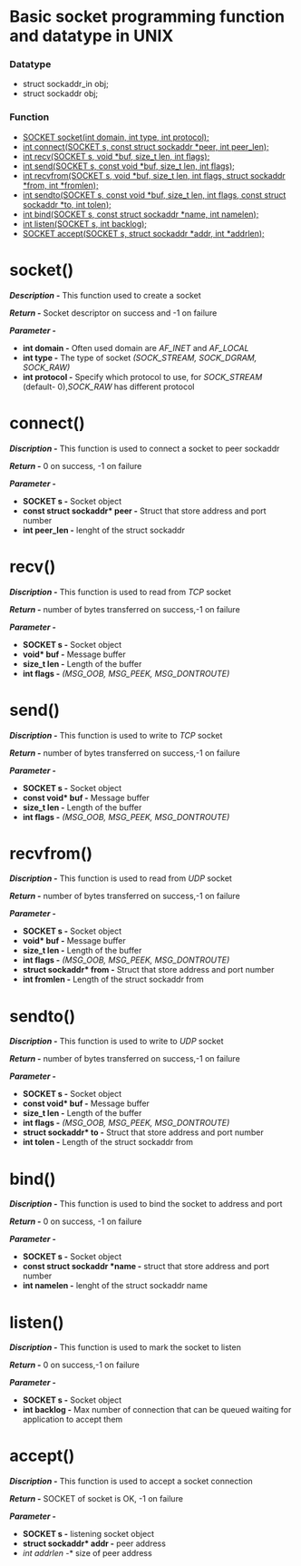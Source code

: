 # Basic socket programming function and datatype in UNIX

### Datatype
* struct sockaddr_in obj;
* struct sockaddr obj;

### Function
* [SOCKET socket(int domain, int type, int protocol);](https://github.com/sri-varshan14/socket_programming/tree/master/1_SocketBasic#socket())
* [int connect(SOCKET s, const struct sockaddr *peer, int peer_len);](https://github.com/sri-varshan14/socket_programming/tree/master/1_SocketBasic#connect())
* [int recv(SOCKET s, void *buf, size_t len, int flags);](https://github.com/sri-varshan14/socket_programming/tree/master/1_SocketBasic#recv())
* [int send(SOCKET s, const void *buf, size_t len, int flags);](https://github.com/sri-varshan14/socket_programming/tree/master/1_SocketBasic#send())
* [int recvfrom(SOCKET s, void *buf, size_t len, int flags, struct sockaddr *from, int *fromlen);](https://github.com/sri-varshan14/socket_programming/tree/master/1_SocketBasic#revfrom())
* [int sendto(SOCKET s, const void *buf, size_t len, int flags, const struct sockaddr *to, int tolen);](https://github.com/sri-varshan14/socket_programming/tree/master/1_SocketBasic#sendto())
* [int bind(SOCKET s, const struct sockaddr *name, int namelen);](https://github.com/sri-varshan14/socket_programming/tree/master/1_SocketBasic#bind())
* [int listen(SOCKET s, int backlog);](https://github.com/sri-varshan14/socket_programming/tree/master/1_SocketBasic#listen())
* [SOCKET accept(SOCKET s, struct sockaddr *addr, int *addrlen);](https://github.com/sri-varshan14/socket_programming/tree/master/1_SocketBasic#accept())

# socket()
***Description -*** This function used to create a socket 

***Return -*** Socket descriptor on success and -1 on failure

***Parameter -***

* **int domain -** Often used domain are *AF_INET* and *AF_LOCAL*
* **int type -** The type of socket *(SOCK_STREAM, SOCK_DGRAM, SOCK_RAW)*
* **int protocol -** Specify which protocol to use, for *SOCK_STREAM* (default- 0),*SOCK_RAW* has different protocol

# connect()
***Discription -*** This function is used to connect a socket to peer sockaddr

***Return -*** 0 on success, -1 on failure

***Parameter -***

* **SOCKET s -** Socket object
* **const struct sockaddr\* peer -** Struct that store address and port number
* **int peer_len -** lenght of the struct sockaddr

# recv()
***Discription -*** This function is used to read from *TCP* socket

***Return -*** number of bytes transferred on success,-1 on failure

***Parameter -***

* **SOCKET s -** Socket object
* **void\* buf -** Message buffer
* **size_t len -** Length of the buffer
* **int flags -** *(MSG_OOB, MSG_PEEK, MSG_DONTROUTE)* 

# send()
***Discription -*** This function is used to write to *TCP* socket

***Return -*** number of bytes transferred on success,-1 on failure

***Parameter -***

* **SOCKET s -** Socket object
* **const void\* buf -** Message buffer
* **size_t len -** Length of the buffer
* **int flags -** *(MSG_OOB, MSG_PEEK, MSG_DONTROUTE)* 

# recvfrom()
***Discription -*** This function is used to read from *UDP* socket

***Return -*** number of bytes transferred on success,-1 on failure

***Parameter -***

* **SOCKET s -** Socket object
* **void\* buf -** Message buffer
* **size_t len -** Length of the buffer
* **int flags -** *(MSG_OOB, MSG_PEEK, MSG_DONTROUTE)* 
* **struct sockaddr\* from -** Struct that store address and port number
* **int fromlen -** Length of the struct sockaddr from

# sendto()
***Discription -*** This function is used to write to *UDP* socket

***Return -*** number of bytes transferred on success,-1 on failure

***Parameter -***

* **SOCKET s -** Socket object
* **const void\* buf -** Message buffer
* **size_t len -** Length of the buffer
* **int flags -** *(MSG_OOB, MSG_PEEK, MSG_DONTROUTE)*
* **struct sockaddr\* to -** Struct that store address and port number
* **int tolen -** Length of the struct sockaddr from

# bind()
***Discription -*** This function is used to bind the socket to address and port

***Return -*** 0 on success, -1 on failure

***Parameter -***

* **SOCKET s -** Socket object
* **const struct sockaddr \*name -** struct that store address and port number
* **int namelen -** lenght of the struct sockaddr name 

# listen()
***Discription -*** This function is used to mark the socket to listen

***Return -*** 0 on success,-1 on failure

***Parameter -***

* **SOCKET s -** Socket object
* **int backlog -** Max number of connection that can be queued waiting for application to accept them

# accept()
***Discription -*** This function is used to accept a socket connection

***Return -*** SOCKET of socket is OK, -1 on failure

***Parameter -***

* **SOCKET s -** listening socket object
* **struct sockaddr\* addr -** peer address
* **int* addrlen -** size of peer address

